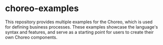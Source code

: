 # choreo-examples

This repository provides multiple examples for the Choreo, which is used for defining business processes. These examples
showcase the language's syntax and features, and serve as a starting point for users to create their own Choreo components.
